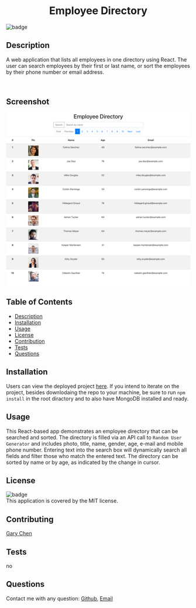 <h1 align="center">Employee Directory</h1>

![badge](https://img.shields.io/badge/license-MIT-brightgreen)<br />

## Description 
A web application that lists all employees in one directory using React. The user can search employees by their first or last name, or sort the employees by their phone number or email address.

<br/>

## Screenshot
![workoutTracker](./demo/Employee_directory.png)
  

## Table of Contents

- [Description](#description)
- [Installation](#installation)
- [Usage](#usage)
- [License](#license)
- [Contribution](#contributing)
- [Tests](#tests)
- [Questions](#questions)

## Installation
Users can view the deployed project [here](https://garychen513.github.io/employee_directory/). If you intend to iterate on the project, besides downlodaing the repo to your machine, be sure to run `npm install` in the root diractory and to also have MongoDB installed and ready.


## Usage
This React-based app demonstrates an employee directory that can be searched and sorted. The directory is filled via an API call to `Random User Generator` and includes photo, title, name, gender, age, e-mail and mobile phone number. Entering text into the search box will dynamically search all fields and filter those who match the entered text. The directory can be sorted by name or by age, as indicated by the change in cursor.


## License
![badge](https://img.shields.io/badge/license-MIT-brightgreen)<br />
This application is covered by the MIT license.

## Contributing
[Gary Chen](https://github.com/GaryChen513)

## Tests
no

## Questions
Contact me with any question: [Github](https://github.com/GaryChen513), 
[Email](mailto:garychen19970513@gmail.com)

